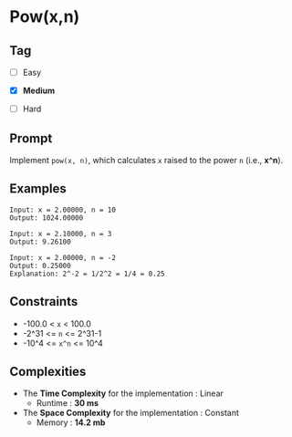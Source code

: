 # Pow(x,n)
## Tag
- [ ] Easy  
- [x] **Medium**  
- [ ] Hard  
  

## Prompt
Implement `pow(x, n)`, which calculates `x` raised to the power `n` (i.e., **x^n**).  
    
## Examples
```
Input: x = 2.00000, n = 10
Output: 1024.00000
```
```
Input: x = 2.10000, n = 3
Output: 9.26100
```
```
Input: x = 2.00000, n = -2
Output: 0.25000
Explanation: 2^-2 = 1/2^2 = 1/4 = 0.25
```
  
## Constraints
* -100.0 < `x` < 100.0
* -2^31 <= `n` <= 2^31-1
* -10^4 <= `x^n` <= 10^4  
  
## Complexities
* The **Time Complexity** for the implementation : Linear
  * Runtime : **30 ms**  
* The **Space Complexity** for the implementation : Constant
  * Memory : **14.2 mb**